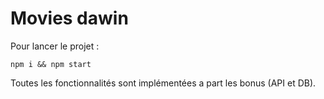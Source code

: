 # Movies dawin

Pour lancer le projet :

`npm i && npm start`

Toutes les fonctionnalités sont implémentées a part les bonus (API et DB).


